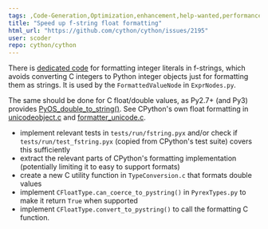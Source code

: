```yaml
---
tags: ,Code-Generation,Optimization,enhancement,help-wanted,performance
title: "Speed up f-string float formatting"
html_url: "https://github.com/cython/cython/issues/2195"
user: scoder
repo: cython/cython
---
```


There is [dedicated code](https://github.com/cython/cython/blob/e00f9c271592c3d1326f968acd0710a556033bfb/Cython/Utility/TypeConversion.c#L653) for formatting integer literals in f-strings, which avoids converting C integers to Python integer objects just for formatting them as strings. It is used by the `FormattedValueNode` in `ExprNodes.py`.

The same should be done for C float/double values, as Py2.7+ (and Py3) provides [PyOS_double_to_string()](https://docs.python.org/3/c-api/conversion.html#c.PyOS_double_to_string). See CPython's own float formatting in [unicodeobject.c](https://github.com/python/cpython/blob/master/Objects/unicodeobject.c) and [formatter_unicode.c](https://github.com/python/cpython/blob/master/Python/formatter_unicode.c).

- implement relevant tests in `tests/run/fstring.pyx` and/or check if `tests/run/test_fstring.pyx` (copied from CPython's test suite) covers this sufficiently
- extract the relevant parts of CPython's formatting implementation (potentially limiting it to easy to support formats)
- create a new C utility function in `TypeConversion.c` that formats double values
- implement `CFloatType.can_coerce_to_pystring()` in `PyrexTypes.py` to make it return `True` when supported
- implement `CFloatType.convert_to_pystring()` to call the formatting C function.